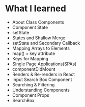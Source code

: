 # What I learned

- About Class Components
- Component State
- setState
- States and Shallow Merge
- setState and Secondary Callback
- Mapping Arrays to Elements
- map() + key attribute
- Keys for Mapping
- Single Page Applications(SPAs)
- componentDidMount
- Renders & Re-renders in React
- Input Search Box Component
- Searching & Filtering
- Understanding Components
- Component Props
- SearchBox
